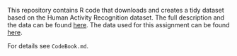 This repository contains R code that downloads and creates a tidy dataset based on the Human
Activity Recognition dataset. The full description and the data can be found
[here](http://archive.ics.uci.edu/ml/datasets/Human+Activity+Recognition+Using+Smartphones).
The data used for this assignment can be found [here](https://d396qusza40orc.cloudfront.net/getdata%2Fprojectfiles%2FUCI%20HAR%20Dataset.zip).

For details see `CodeBook.md`.